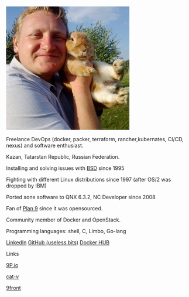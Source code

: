 ![photo](30d4538.jpg)


Freelance DevOps (docker, packer, terraform, rancher,kubernates, CI/CD, nexus) and software enthusiast.

Kazan, Tatarstan Republic, Russian Federation.

Installing and solving issues with [BSD](http://www.bsd.org) since 1995

Fighting  with different Linux distributions since 1997 (after OS/2 was dropped by IBM)

Ported sone software to QNX 6.3.2, NC Developer since 2008

Fan of [Plan 9](http://plan9.bell-labs.com) since it was opensourced.

Community member of Docker and OpenStack.

Programming languages: shell, C, Limbo, Go-lang

[LinkedIn](https://www.linkedin.com/in/zhilkinsergey/)
[GitHub (useless bits)](https://github.com/szhilkin)
[Docker HUB](https://hub.docker.com/u/szhilkin/)

Links

[9P.io](http://9p.io)

[cat-v](http://cat-v.org)

[9front](http://9front.org)
